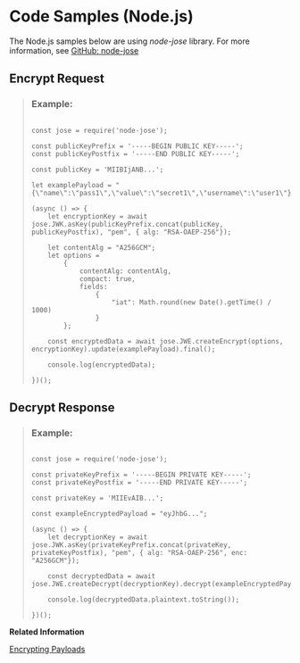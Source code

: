 <!-- loiobe248d1d7f3d4405b1f0b1560967ce6f -->

# Code Samples \(Node.js\)



The Node.js samples below are using *node-jose* library. For more information, see [GitHub: node-jose](https://github.com/cisco/node-jose)



<a name="loiobe248d1d7f3d4405b1f0b1560967ce6f__section_o1q_fm3_vgb"/>

## Encrypt Request

> ### Example:  
> ```
> 
> const jose = require('node-jose');
> 
> const publicKeyPrefix = '-----BEGIN PUBLIC KEY-----';
> const publicKeyPostfix = '-----END PUBLIC KEY-----';
> 
> const publicKey = 'MIIBIjANB...';
> 
> let examplePayload = "{\"name\":\"pass1\",\"value\":\"secret1\",\"username\":\"user1\"}";
> 
> (async () => {
>     let encryptionKey = await jose.JWK.asKey(publicKeyPrefix.concat(publicKey, publicKeyPostfix), "pem", { alg: "RSA-OAEP-256"});
> 
>     let contentAlg = "A256GCM";
>     let options =
>         {
>             contentAlg: contentAlg,
>             compact: true,
>             fields:
>                 {
>                     "iat": Math.round(new Date().getTime() / 1000)
>                 }
>         };
> 
>     const encryptedData = await jose.JWE.createEncrypt(options, encryptionKey).update(examplePayload).final();
> 
>     console.log(encryptedData);
> 
> })();
> ```



<a name="loiobe248d1d7f3d4405b1f0b1560967ce6f__section_utq_fm3_vgb"/>

## Decrypt Response

> ### Example:  
> ```
> 
> const jose = require('node-jose');
> 
> const privateKeyPrefix = '-----BEGIN PRIVATE KEY-----';
> const privateKeyPostfix = '-----END PRIVATE KEY-----';
> 
> const privateKey = 'MIIEvAIB...';
> 
> const exampleEncryptedPayload = "eyJhbG...";
> 
> (async () => {
>     let decryptionKey = await jose.JWK.asKey(privateKeyPrefix.concat(privateKey, privateKeyPostfix), "pem", { alg: "RSA-OAEP-256", enc: "A256GCM"});
> 
>     const decryptedData = await jose.JWE.createDecrypt(decryptionKey).decrypt(exampleEncryptedPayload);
> 
>     console.log(decryptedData.plaintext.toString());
>     
> })();
> ```

**Related Information**  


[Encrypting Payloads](encrypting-payloads-7202e7a.md "SAP Credential Store provides payload encryption, which is enabled by default.")

